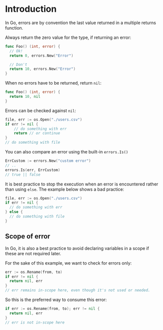 # Introduction

In Go, errors are by convention the last value returned in a multiple returns function.

Always return the zero value for the type, if returning an error:

```go
func Foo() (int, error) {
  // Ok!
  return 0, errors.New("Error")

  // Don't
  return 10, errors.New("Error")
}
```

When no errors have to be returned, return `nil`:

```go
func Foo() (int, error) {
  return 10, nil
}
```

Errors can be checked against `nil`:

```go
file, err := os.Open("./users.csv")
if err != nil {
    // do something with err
    return // or continue
}
// do something with file
```

You can also compare an error using the built-in `errors.Is()`

```go
ErrCustom := errors.New("custom error")
// ..
errors.Is(err, ErrCustom)
// true || false
```

It is best practice to stop the execution when an error is encountered rather
than using `else`. The example below shows a bad practice:

```go
file, err := os.Open("./users.csv")
if err != nil {
  // do something with err
} else {
  // do something with file
}
```

## Scope of error

In Go, it is also a best practice to avoid declaring variables in a scope if
these are not required later.

For the sake of this example, we want to check for errors only:

```go
err := os.Rename(from, to)
if err != nil {
  return nil, err
}
// err remains in-scope here, even though it's not used or needed.
```

So this is the preferred way to consume this error:

```go
if err := os.Rename(from, to); err != nil {
  return nil, err
}
// err is not in-scope here
```
